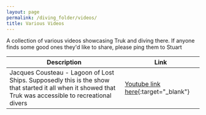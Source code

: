 ```yaml
---
layout: page
permalink: /diving_folder/videos/
title: Various Videos
---
```


A collection of various videos showcasing Truk and diving there. If anyone finds some good ones they'd like to share, please ping them to Stuart

| Description | Link |
| ---------------| ------------------------- | 
| Jacques Cousteau - Lagoon of Lost Ships. Supposedly this is the show that started it all when it showed that Truk was accessible to recreational divers | [Youtube link here](https://youtu.be/-jL2MLzMTyM){:target="\_blank"}|